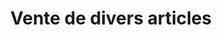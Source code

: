 ---
title: "Vente de divers articles"
url: /macenta/vente-de-divers-articles-3/
shop: Lebensmittel
---
